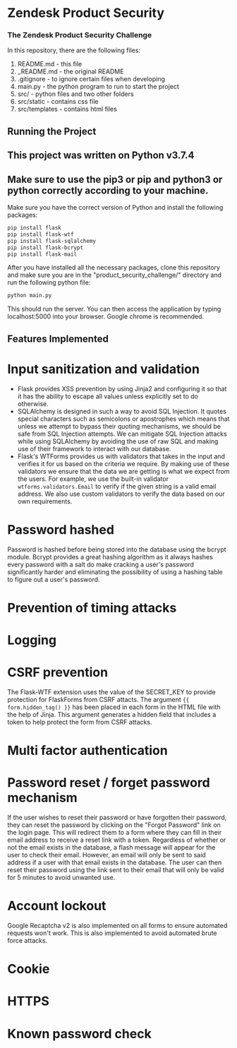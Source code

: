 # Zendesk Product Security
### The Zendesk Product Security Challenge

In this repository, there are the following files:
1. README.md - this file
2. _README.md - the original README
3. .gitignore - to ignore certain files when developing
4. main.py - the python program to run to start the project
5. src/ - python files and two other folders
6. src/static - contains css file
7. src/templates - contains html files

## Running the Project
This project was written on Python v3.7.4
---
Make sure to use the pip3 or pip and python3 or python correctly according to your machine.
---
Make sure you have the correct version of Python and install the following packages:
```bash
pip install flask
pip install flask-wtf
pip install flask-sqlalchemy
pip install flask-bcrypt
pip install flask-mail
```
After you have installed all the necessary packages, clone this repository and make sure you are in the "product_security_challenge/" directory and run the following python file:

```bash
python main.py
```
This should run the server. You can then access the application by typing localhost:5000 into your browser.
Google chrome is recommended.

## Features Implemented

# Input sanitization and validation
- Flask provides XSS prevention by using Jinja2 and configuring it so that it has the ability to escape all values unless explicitly set to do otherwise.
- SQLAlchemy is designed in such a way to avoid SQL Injection. It quotes special characters such as semicolons or apostrophes
which means that unless we attempt to bypass their quoting mechanisms, we should be safe from SQL Injection attempts. We can mitigate SQL Injection attacks while using SQLAlchemy by avoiding the use of raw SQL and making use of their framework to interact with our database. 
- Flask's WTForms provides us with validators that takes in the input and verifies it for us based on the criteria we require. By making use of these validators we ensure that the data we are getting is what we expect from the users. 
For example, we use the built-in validator ```wtforms.validators.Email``` to verify if the given string is a valid email address. We also use custom validators to verify the data based on our own requirements. 

# Password hashed
Password is hashed before being stored into the database using the bcrypt module. Bcrypt provides a great hashing algorithm as it always hashes every password with a salt do make cracking a user's password significantly harder and eliminating the possibility of using a hashing table to figure out a user's password.

# Prevention of timing attacks


# Logging
# CSRF prevention
The Flask-WTF extension uses the value of the SECRET_KEY to provide protection for FlaskForms from CSRF attacts. The argument ```{{ form.hidden_tag() }}``` has been placed in each form in the HTML file with the help of Jinja. This argument generates a hidden field that includes a token to help protect the form from CSRF attacks.

# Multi factor authentication
# Password reset / forget password mechanism
If the user wishes to reset their password or have forgotten their password, they can reset the password by clicking on the "Forgot Password" link on the login page. This will redirect them to a form where they can fill in their email address to receive a reset link with a token. Regardless of whether or not the email exists in the database, a flash message will appear for the user to check their email. However, an email will only be sent to said address if a user with that email exists in the database. The user can then reset their password using the link sent to their email that will only be valid for 5 minutes to avoid unwanted use.

# Account lockout

Google Recaptcha v2 is also implemented on all forms to ensure automated requests won't work. This is also implemented to avoid automated brute force attacks.

# Cookie
# HTTPS
  
# Known password check